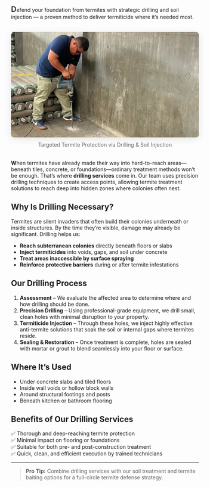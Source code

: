 <span style="font-size:1.25rem; font-weight:600">D</span>efend your foundation from termites with strategic drilling and soil injection — a proven method to deliver termiticide where it’s needed most.

<figure style="margin: 2rem auto; text-align: center;">
  <img src="/images/services/drilling-services.jpg" alt="Drilling Services Banner" style="max-width: 100%; border-radius: 0.5rem; box-shadow: 0 4px 20px rgba(0,0,0,0.1);" />
  <figcaption style="margin-top: 0.5rem; font-size: 0.875rem; color: #666;">
    Targeted Termite Protection via Drilling & Soil Injection
  </figcaption>
</figure>


**W**hen termites have already made their way into hard-to-reach areas—beneath tiles, concrete, or foundations—ordinary treatment methods won’t be enough. That’s where **drilling services** come in. Our team uses precision drilling techniques to create access points, allowing termite treatment solutions to reach deep into hidden zones where colonies often nest.

## Why Is Drilling Necessary?

Termites are silent invaders that often build their colonies underneath or inside structures. By the time they’re visible, damage may already be significant. Drilling helps us:

- **Reach subterranean colonies** directly beneath floors or slabs
- **Inject termiticides** into voids, gaps, and soil under concrete
- **Treat areas inaccessible by surface spraying**
- **Reinforce protective barriers** during or after termite infestations

## Our Drilling Process

1. **Assessment** – We evaluate the affected area to determine where and how drilling should be done.
2. **Precision Drilling** – Using professional-grade equipment, we drill small, clean holes with minimal disruption to your property.
3. **Termiticide Injection** – Through these holes, we inject highly effective anti-termite solutions that soak the soil or internal gaps where termites reside.
4. **Sealing & Restoration** – Once treatment is complete, holes are sealed with mortar or grout to blend seamlessly into your floor or surface.

## Where It’s Used

- Under concrete slabs and tiled floors  
- Inside wall voids or hollow block walls  
- Around structural footings and posts  
- Beneath kitchen or bathroom flooring  

## Benefits of Our Drilling Services

✅ Thorough and deep-reaching termite protection  
✅ Minimal impact on flooring or foundations  
✅ Suitable for both pre- and post-construction treatment  
✅ Quick, clean, and efficient execution by trained technicians  

---

> **Pro Tip:** Combine drilling services with our soil treatment and termite baiting options for a full-circle termite defense strategy.

